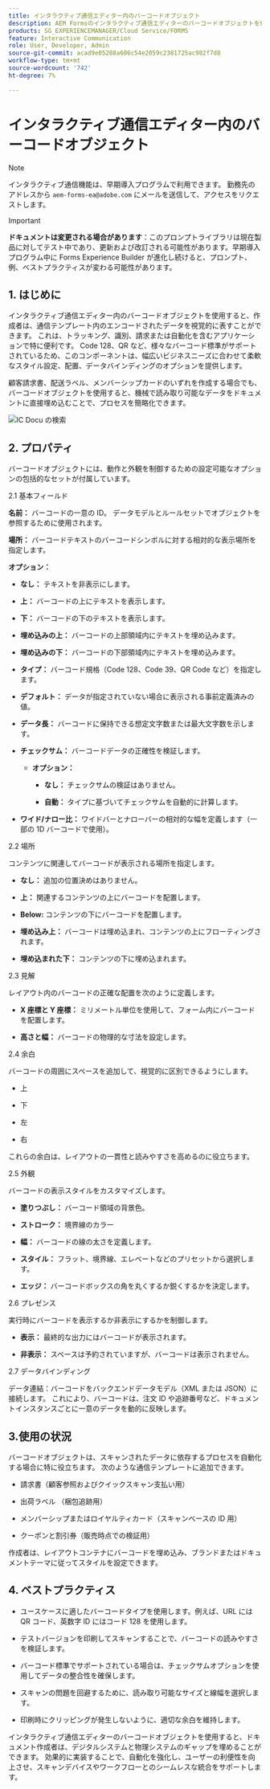 ```yaml
---
title: インタラクティブ通信エディター内のバーコードオブジェクト
description: AEM Formsのインタラクティブ通信エディターのバーコードオブジェクトを使用すると、作成者は、通信テンプレート内のエンコードされたデータを視覚的に表すことができます。
products: SG_EXPERIENCEMANAGER/Cloud Service/FORMS
feature: Interactive Communication
role: User, Developer, Admin
source-git-commit: acad9e05288a606c54e2059c2381725ac982f7d8
workflow-type: tm+mt
source-wordcount: '742'
ht-degree: 7%

---
```



# インタラクティブ通信エディター内のバーコードオブジェクト

>[!NOTE]
>
> インタラクティブ通信機能は、早期導入プログラムで利用できます。 勤務先のアドレスから `aem-forms-ea@adobe.com` にメールを送信して、アクセスをリクエストします。

>[!IMPORTANT]
>
> **ドキュメントは変更される場合があります**：このプロンプトライブラリは現在製品に対してテスト中であり、更新および改訂される可能性があります。早期導入プログラム中に Forms Experience Builder が進化し続けると、プロンプト、例、ベストプラクティスが変わる可能性があります。

## &#x200B;1. はじめに

インタラクティブ通信エディター内のバーコードオブジェクトを使用すると、作成者は、通信テンプレート内のエンコードされたデータを視覚的に表すことができます。 これは、トラッキング、識別、請求または自動化を含むアプリケーションで特に便利です。 Code 128、QR など、様々なバーコード標準がサポートされているため、このコンポーネントは、幅広いビジネスニーズに合わせて柔軟なスタイル設定、配置、データバインディングのオプションを提供します。

顧客請求書、配送ラベル、メンバーシップカードのいずれを作成する場合でも、バーコードオブジェクトを使用すると、機械で読み取り可能なデータをドキュメントに直接埋め込むことで、プロセスを簡略化できます。

![IC Docu の検索 ](/help/forms/interactive-communication/assets/barcode.png)

## &#x200B;2. プロパティ

バーコードオブジェクトには、動作と外観を制御するための設定可能なオプションの包括的なセットが付属しています。

2.1 基本フィールド

**名前：** バーコードの一意の ID。 データモデルとルールセットでオブジェクトを参照するために使用されます。

**場所：** バーコードテキストのバーコードシンボルに対する相対的な表示場所を指定します。

**オプション：**

- **なし：** テキストを非表示にします。

- **上：** バーコードの上にテキストを表示します。

- **下：** バーコードの下のテキストを表示します。

- **埋め込みの上：** バーコードの上部領域内にテキストを埋め込みます。

- **埋め込みの下：** バーコードの下部領域内にテキストを埋め込みます。

- **タイプ：** バーコード規格（Code 128、Code 39、QR Code など）を指定します。

- **デフォルト：** データが指定されていない場合に表示される事前定義済みの値。

- **データ長：** バーコードに保持できる想定文字数または最大文字数を示します。

- **チェックサム：** バーコードデータの正確性を検証します。

   - **オプション：**

      - **なし：** チェックサムの検証はありません。

      - **自動：** タイプに基づいてチェックサムを自動的に計算します。

- **ワイド/ナロー比：** ワイドバーとナローバーの相対的な幅を定義します（一部の 1D バーコードで使用）。

2.2 場所

コンテンツに関連してバーコードが表示される場所を指定します。

- **なし：** 追加の位置決めはありません。

- **上：** 関連するコンテンツの上にバーコードを配置します。

- **Below:** コンテンツの下にバーコードを配置します。

- **埋め込み上：** バーコードは埋め込まれ、コンテンツの上にフローティングされます。

- **埋め込まれた下：** コンテンツの下に埋め込まれます。

2.3 見解

レイアウト内のバーコードの正確な配置を次のように定義します。

- **X 座標と Y 座標：** ミリメートル単位を使用して、フォーム内にバーコードを配置します。

- **高さと幅：** バーコードの物理的な寸法を設定します。

2.4 余白

バーコードの周囲にスペースを追加して、視覚的に区別できるようにします。

- 上

- 下

- 左

- 右

これらの余白は、レイアウトの一貫性と読みやすさを高めるのに役立ちます。

2.5 外観

バーコードの表示スタイルをカスタマイズします。

- **塗りつぶし：** バーコード領域の背景色。

- **ストローク：** 境界線のカラー

- **幅：** バーコードの線の太さを定義します。

- **スタイル：** フラット、境界線、エレベートなどのプリセットから選択します。

- **エッジ：** バーコードボックスの角を丸くするか鋭くするかを決定します。

2.6 プレゼンス

実行時にバーコードを表示するか非表示にするかを制御します。

- **表示：** 最終的な出力にはバーコードが表示されます。

- **非表示：** スペースは予約されていますが、バーコードは表示されません。

2.7 データバインディング

データ連結：バーコードをバックエンドデータモデル（XML または JSON）に接続します。 これにより、バーコードは、注文 ID や追跡番号など、ドキュメントインスタンスごとに一意のデータを動的に反映します。

## 3.使用の状況

バーコードオブジェクトは、スキャンされたデータに依存するプロセスを自動化する場合に特に役立ちます。 次のような通信テンプレートに追加できます。

- 請求書（顧客参照およびクイックスキャン支払い用）

- 出荷ラベル （梱包追跡用）

- メンバーシップまたはロイヤルティカード（スキャンベースの ID 用）

- クーポンと割引券（販売時点での検証用）

作成者は、レイアウトコンテナにバーコードを埋め込み、ブランドまたはドキュメントテーマに従ってスタイルを設定できます。

## &#x200B;4. ベストプラクティス

- ユースケースに適したバーコードタイプを使用します。例えば、URL には QR コード、英数字 ID にはコード 128 を使用します。

- テストバージョンを印刷してスキャンすることで、バーコードの読みやすさを検証します。

- バーコード標準でサポートされている場合は、チェックサムオプションを使用してデータの整合性を確保します。

- スキャンの問題を回避するために、読み取り可能なサイズと線幅を選択します。

- 印刷時にクリッピングが発生しないように、適切な余白を維持します。

インタラクティブ通信エディターのバーコードオブジェクトを使用すると、ドキュメント作成者は、デジタルシステムと物理システムのギャップを埋めることができます。 効果的に実装することで、自動化を強化し、ユーザーの利便性を向上させ、スキャンデバイスやワークフローとのシームレスな統合をサポートします。
